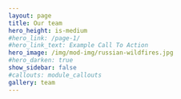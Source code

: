 ```yaml
---
layout: page
title: Our team
hero_height: is-medium
#hero_link: /page-1/
#hero_link_text: Example Call To Action
hero_image: /img/mod-img/russian-wildfires.jpg
#hero_darken: true
show_sidebar: false
#callouts: module_callouts
gallery: team
---
```

